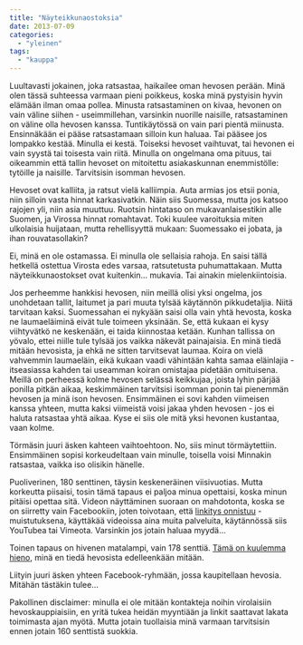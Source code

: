 ```yaml
---
title: "Näyteikkunaostoksia"
date: 2013-07-09
categories: 
  - "yleinen"
tags: 
  - "kauppa"
---
```


Luultavasti jokainen, joka ratsastaa, haikailee oman hevosen perään. Minä olen tässä suhteessa varmaan pieni poikkeus, koska minä pystyisin hyvin elämään ilman omaa pollea. Minusta ratsastaminen on kivaa, hevonen on vain väline siihen - useimmillehan, varsinkin nuorille naisille, ratsastaminen on väline olla hevosen kanssa. Tuntikäytössä on vain pari pientä miinusta. Ensinnäkään ei pääse ratsastamaan silloin kun haluaa. Tai pääsee jos lompakko kestää. Minulla ei kestä. Toiseksi hevoset vaihtuvat, tai hevonen ei vain syystä tai toisesta vain riitä. Minulla on ongelmana oma pituus, tai oikeammin että tallin hevoset on mitoitettu asiakaskunnan enemmistölle: tytöille ja naisille. Tarvitsisin isomman hevosen.

<!--more-->

Hevoset ovat kalliita, ja ratsut vielä kalliimpia. Auta armias jos etsii ponia, niin silloin vasta hinnat karkasivatkin. Näin siis Suomessa, mutta jos katsoo rajojen yli, niin asia muuttuu. Ruotsin hintataso on mukavanlaisestikin alle Suomen, ja Virossa hinnat romahtavat. Toki kuulee varoituksia miten ulkolaisia huijataan, mutta rehellisyyttä mukaan: Suomessako ei jobata, ja ihan rouvatasollakin?

Ei, minä en ole ostamassa. Ei minulla ole sellaisia rahoja. En saisi tällä hetkellä ostettua Virosta edes varsaa, ratsutetusta puhumattakaan. Mutta näyteikkunaostokset ovat kuitenkin... mukavia. Tai ainakin mielenkiintoisia.

Jos perheemme hankkisi hevosen, niin meillä olisi yksi ongelma, jos unohdetaan tallit, laitumet ja pari muuta tylsää käytännön pikkudetaljia. Niitä tarvitaan kaksi. Suomessahan ei nykyään saisi olla vain yhtä hevosta, koska ne laumaeläiminä eivät tule toimeen yksinään. Se, että kukaan ei kysy viihtyvätkö ne keskenään, ei taida kiinnostaa ketään. Kunhan tallissa on yövalo, ettei niille tule tylsää jos vaikka näkevät painajaisia. En minä tiedä mitään hevosista, ja ehkä ne sitten tarvitsevat laumaa. Koira on vielä vahvemmin laumaeläin, eikä kukaan vaadi vähintään kahta samaa eläinlajia - itseasiassa kahden tai useamman koiran omistajaa pidetään omituisena. Meillä on perheessä kolme hevosen selässä keikkujaa, joista lyhin pärjää ponilla pitkän aikaa, keskimmäinen tarvitsisi isomman ponin tai pienemmän hevosen ja minä ison hevosen. Ensimmäinen ei sovi kahden viimeisen kanssa yhteen, mutta kaksi viimeistä voisi jakaa yhden hevosen - jos ei haluta ratsastaa yhtä aikaa. Kyse ei siis ole mitä yksi hevonen kustantaa, vaan kolme.

Törmäsin juuri äsken kahteen vaihtoehtoon. No, siis minut törmäytettiin. Ensimmäinen sopisi korkeudeltaan vain minulle, toisella voisi Minnakin ratsastaa, vaikka iso olisikin hänelle.

Puoliverinen, 180 senttinen, täysin keskeneräinen viisivuotias. Mutta korkeutta piisaisi, tosin tämä tapaus ei paljoa minua opettaisi, koska minun pitäisi opettaa sitä. Videon näyttäminen suoraan on mahdotonta, koska se on siirretty vain Facebookiin, joten toivotaan, että [linkitys onnistuu](https://www.facebook.com/video/embed?video_id=595303757181731) - muistutuksena, käyttäkää videoissa aina muita palveluita, käytännössä siis YouTubea tai Vimeota. Varsinkin jos jotain haluaa myydä...

Toinen tapaus on hivenen matalampi, vain 178 senttiä. [Tämä on kuulemma hieno](http://fotoalbum.ee/photos/raxel/103197215), minä en tiedä hevosista edelleenkään mitään.

Liityin juuri äsken yhteen Facebook-ryhmään, jossa kaupitellaan hevosia. Mitähän tästäkin tulee...

Pakollinen disclaimer: minulla ei ole mitään kontakteja noihin virolaisiin hevoskauppiaisiin, en yritä tukea heidän myyntiään ja linkit saattavat lakata toimimasta ajan myötä. Mutta jotain tuollaisia minä varmaan tarvitsisin ennen jotain 160 senttistä suokkia.
